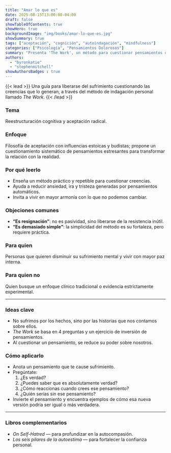 ```yaml
---
title: "Amar lo que es"
date: 2025-08-15T13:00:00-04:00
draft: false
showTableOfContents: true
showHero: true
backgroundImage: "img/books/amar-lo-que-es.jpg"
showSummary: true
tags: ["aceptación", "cognición", "autoindagación", "mindfulness"]
categories: ["Psicología", "Pensamientos Dolorosos"]
summary: "Presenta 'The Work', un método para cuestionar pensamientos que generan sufrimiento y abrirse a la realidad tal como es."
authors:
  - "byronkatie"
  - "stephenmitchell"
showAuthorsBadges : true
---
```


{{< lead >}}
Una guía para liberarse del sufrimiento cuestionando las creencias que lo generan, a través del método de indagación personal llamado *The Work*.
{{< /lead >}}

### Tema
Reestructuración cognitiva y aceptación radical.

### Enfoque
Filosofía de aceptación con influencias estoicas y budistas; propone un cuestionamiento sistemático de pensamientos estresantes para transformar la relación con la realidad.

### Por qué leerlo
* Enseña un método práctico y repetible para cuestionar creencias.
* Ayuda a reducir ansiedad, ira y tristeza generadas por pensamientos automáticos.
* Invita a vivir en mayor armonía con lo que no podemos cambiar.

### Objeciones comunes
- **“Es resignación”**: no es pasividad, sino liberarse de la resistencia inútil.
- **“Es demasiado simple”**: la simplicidad del método es su fortaleza, pero requiere práctica.

### Para quien
Personas que quieren disminuir su sufrimiento mental y vivir con mayor paz interna.

### Para quien no
Quien busque un enfoque clínico tradicional o evidencia estrictamente experimental.

---

### Ideas clave
- No sufrimos por los hechos, sino por las historias que nos contamos sobre ellos.
- *The Work* se basa en 4 preguntas y un ejercicio de inversión de pensamientos.
- Al cuestionar un pensamiento, se reduce su poder sobre nosotros.

### Cómo aplicarlo
- Anota un pensamiento que te cause sufrimiento.
- Pregúntate:  
  1. ¿Es verdad?  
  2. ¿Puedes saber que es absolutamente verdad?  
  3. ¿Cómo reaccionas cuando crees ese pensamiento?  
  4. ¿Quién serías sin ese pensamiento?  
- Invierte el pensamiento y encuentra ejemplos de cómo esa nueva versión podría ser igual o más verdadera.

---

### Libros complementarios
- *On Self-Hatred* — para profundizar en la autocompasión.
- *Los seis pilares de la autoestima* — para fortalecer la confianza personal.
